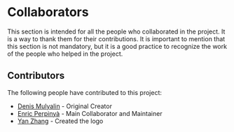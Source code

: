 # Collaborators
This section is intended for all the people who collaborated in the project. It is a way to thank them for their contributions. It is important to mention that this section is not mandatory, but it is a good practice to recognize the work of the people who helped in the project.

## Contributors
The following people have contributed to this project:

-  [Denis Mulyalin](https://github.com/dmulyalin) - Original Creator
-  [Enric Perpinyà](https://github.com/evilmonkey19) - Main Collaborator and Maintainer
-  [Yan Zhang](https://www.linkedin.com/in/yan-zhang-899960244/) - Created the logo

